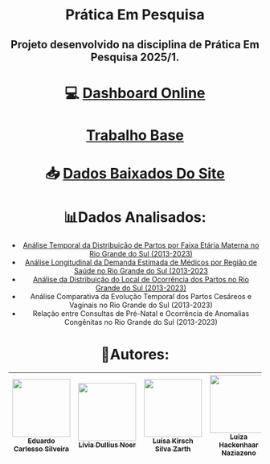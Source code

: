 <div align="center">

# Prática Em Pesquisa

Projeto desenvolvido na disciplina de Prática Em Pesquisa 2025/1.
---
# 💻 [Dashboard Online](https://app.powerbi.com/view?r=eyJrIjoiNzQzYzVhZTgtMDcxOS00MzdmLWFhZDEtNGJjYmM1ZmZjMDkwIiwidCI6IjUxZWJjZjMxLTU4MzktNDEyZS04M2JiLTgwMWEyYmE3ODYyNyJ9)

# [Trabalho Base]( https://nam10.safelinks.protection.outlook.com/?url=https%3A%2F%2Fgithub.com%2FVini-Pedroso%2FDataSUS_streamlit&data=05%7C02%7Clivia.dullius%40edu.pucrs.br%7C9a19e1ac152541b72d9d08dd67d6e80c%7C51ebcf315839412e83bb801a2ba78627%7C0%7C0%7C638780894895608995%7CUnknown%7CTWFpbGZsb3d8eyJFbXB0eU1hcGkiOnRydWUsIlYiOiIwLjAuMDAwMCIsIlAiOiJXaW4zMiIsIkFOIjoiTWFpbCIsIldUIjoyfQ%3D%3D%7C0%7C%7C%7C&sdata=f12tPuk8mbT%2F5H5us2Rr9zEe5yJRY%2FFfk7usbBp6YVA%3D&reserved=0)
# 📥 [Dados Baixados Do Site](http://tabnet.datasus.gov.br/cgi/deftohtm.exe?sinasc/cnv/nvrs.def)
# 📊Dados Analisados:
- [Análise Temporal da Distribuição de Partos por Faixa Etária Materna no Rio Grande do Sul (2013-2023)](https://github.com/luizahackenhaarnaziazeno/PraticaEmPesquisa/blob/main/Gr%C3%A1ficos/Linha%20do%20Tempo%20por%20Partos%20(por%20idade%20das%20m%C3%A3es).png)
- [Análise Longitudinal da Demanda Estimada de Médicos por Região de Saúde no Rio Grande do Sul (2013-2023](https://github.com/luizahackenhaarnaziazeno/PraticaEmPesquisa/blob/main/Gr%C3%A1ficos/qtd%20de%20medicos.png)
- [Análise da Distribuição do Local de Ocorrência dos Partos no Rio Grande do Sul (2013-2023)](https://github.com/luizahackenhaarnaziazeno/PraticaEmPesquisa/blob/main/Gr%C3%A1ficos/Local%20parto.png)
- Análise Comparativa da Evolução Temporal dos Partos Cesáreos e Vaginais no Rio Grande do Sul (2013-2023)
- Relação entre Consultas de Pré-Natal e Ocorrência de Anomalias Congênitas no Rio Grande do Sul (2013-2023)

# 👥Autores:
| [<img loading="lazy" src="https://avatars.githubusercontent.com/u/125413722?v=4" width="115"><br><sub>Eduardo Carlesso Silveira</sub>](https://github.com/EduardoCarlesso) | [<img loading="lazy" src="https://avatars.githubusercontent.com/u/180198942?v=4" width="115"><br><sub>Livia Dullius Noer</sub>](https://github.com/lividullius) | [<img loading="lazy" src="https://avatars.githubusercontent.com/u/177578538?v=4" width="115"><br><sub>Luísa Kirsch Silva Zarth</sub>](https://github.com/LuisaZarth) | [<img loading="lazy" src="https://avatars.githubusercontent.com/u/142232479?v=4" width="115"><br><sub>Luiza Hackenhaar Naziazeno</sub>](https://github.com/luizahackenhaarnaziazeno) |
| :----------------------------------------------------------------------------------------------------------------------------------: | :------------------------------------------------------------------------------------------------------------------------------------: | :---------------------------------------------------------------------------------------------------------------------------------------------: | :----------------------------------------------------------------------------------------------------------------------------------------------------------------------: |
